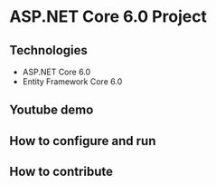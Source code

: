 # ASP.NET Core 6.0 Project
## Technologies
- ASP.NET Core 6.0
- Entity Framework Core 6.0
## Youtube demo
## How to configure and run
## How to contribute
